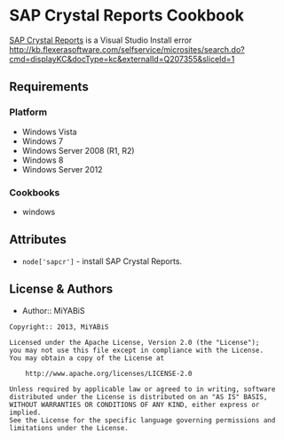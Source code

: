 SAP Crystal Reports Cookbook
==============
[SAP Crystal Reports](http://scn.sap.com/docs/DOC-7824) is a Visual Studio
Install error
http://kb.flexerasoftware.com/selfservice/microsites/search.do?cmd=displayKC&docType=kc&externalId=Q207355&sliceId=1


Requirements
------------
### Platform
- Windows Vista
- Windows 7
- Windows Server 2008 (R1, R2)
- Windows 8
- Windows Server 2012

### Cookbooks
- windows


Attributes
----------
- `node['sapcr']` - install SAP Crystal Reports.


License & Authors
-----------------
- Author:: MiYABiS

```text
Copyright:: 2013, MiYABiS

Licensed under the Apache License, Version 2.0 (the "License");
you may not use this file except in compliance with the License.
You may obtain a copy of the License at

    http://www.apache.org/licenses/LICENSE-2.0

Unless required by applicable law or agreed to in writing, software
distributed under the License is distributed on an "AS IS" BASIS,
WITHOUT WARRANTIES OR CONDITIONS OF ANY KIND, either express or implied.
See the License for the specific language governing permissions and
limitations under the License.
```
